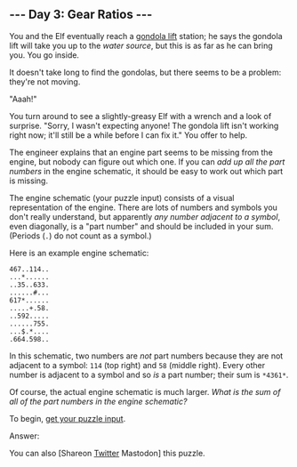 

## --- Day 3: Gear Ratios ---

You and the Elf eventually reach a [gondola lift](https://en.wikipedia.org/wiki/Gondola_lift) station; he says the gondola lift will take you up to the *water source*, but this is as far as he can bring you. You go inside.

It doesn't take long to find the gondolas, but there seems to be a problem: they're not moving.

"Aaah!"

You turn around to see a slightly-greasy Elf with a wrench and a look
 of surprise. "Sorry, I wasn't expecting anyone! The gondola lift isn't 
working right now; it'll still be a while before I can fix it." You 
offer to help.

The engineer explains that an engine part seems to be missing from the engine, but nobody can figure out which one. If you can *add up all the part numbers* in the engine schematic, it should be easy to work out which part is missing.

The engine schematic (your puzzle input) consists of a visual 
representation of the engine. There are lots of numbers and symbols you 
don't really understand, but apparently *any number adjacent to a symbol*, even diagonally, is a "part number" and should be included in your sum. (Periods (`.`) do not count as a symbol.)

Here is an example engine schematic:

```
467..114..
...*......
..35..633.
......#...
617*......
.....+.58.
..592.....
......755.
...$.*....
.664.598..
```

In this schematic, two numbers are *not* part numbers because they are not adjacent to a symbol: `114` (top right) and `58` (middle right). Every other number is adjacent to a symbol and so *is* a part number; their sum is `*4361*`.

Of course, the actual engine schematic is much larger. *What is the sum of all of the part numbers in the engine schematic?*

To begin, [get your puzzle input](https://adventofcode.com/2023/day/3/input).

Answer: 

You can also [Shareon
 [Twitter](https://twitter.com/intent/tweet?text=%22Gear+Ratios%22+%2D+Day+3+%2D+Advent+of+Code+2023&url=https%3A%2F%2Fadventofcode%2Ecom%2F2023%2Fday%2F3&related=ericwastl&hashtags=AdventOfCode) Mastodon] this puzzle.
